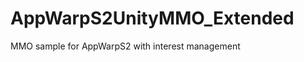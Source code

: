 AppWarpS2UnityMMO_Extended
==========================

MMO sample for AppWarpS2 with interest management
